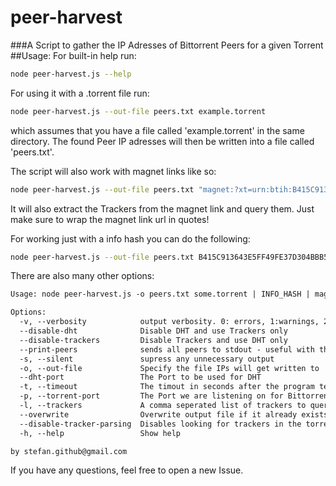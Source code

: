 # peer-harvest
###A Script to gather the IP Adresses of Bittorrent Peers for a given Torrent
##Usage:
For built-in help run:
```bash
node peer-harvest.js --help
```
For using it with a .torrent file run:
```bash
node peer-harvest.js --out-file peers.txt example.torrent
```
which assumes that you have a file called 'example.torrent' in the same directory.
The found Peer IP adresses will then be written into a file called 'peers.txt'.

The script will also work with magnet links like so:
```bash
node peer-harvest.js --out-file peers.txt "magnet:?xt=urn:btih:B415C913643E5FF49FE37D304BBB5E6E11AD5101&dn=ubuntu-14.10-desktop-amd64.iso&tr=http%3a%2f%2ftorrent.ubuntu.com%3a6969%2fannounce&tr=http%3a%2f%2fipv6.torrent.ubuntu.com%3a6969%2fannounce"
```
It will also extract the Trackers from the magnet link and query them. Just make sure to wrap the magnet link url in quotes!

For working just with a info hash you can do the following:
```bash
node peer-harvest.js --out-file peers.txt B415C913643E5FF49FE37D304BBB5E6E11AD5101
```

There are also many other options:
```txt
Usage: node peer-harvest.js -o peers.txt some.torrent | INFO_HASH | magnet:url

Options:
  -v, --verbosity            output verbosity. 0: errors, 1:warnings, 2:info, 3:debug                                                  [default: 2]
  --disable-dht              Disable DHT and use Trackers only                                                                       
  --disable-trackers         Disable Trackers and use DHT only                                                                       
  --print-peers              sends all peers to stdout - useful with the --silent option to parse output                             
  -s, --silent               supress any unnecessary output                                                                          
  -o, --out-file             Specify the file IPs will get written to                                                                  [default: "peers.txt"]
  --dht-port                 The Port to be used for DHT                                                                               [default: 20000]
  -t, --timeout              The timout in seconds after the program terminates and stops looking for new Peers                        [default: 300]
  -p, --torrent-port         The Port we are listening on for Bittorrent connections                                                   [default: 6881]
  -l, --trackers             A comma seperated list of trackers to query                                                               [default: "udp://open.demonii.com:1337,udp://tracker.coppersurfer.tk:6969"]
  --overwrite                Overwrite output file if it already exists                                                              
  --disable-tracker-parsing  Disables looking for trackers in the torrent file or magnet link. Only uses those provided in --trackers
  -h, --help                 Show help                                                                                               

by stefan.github@gmail.com


```
If you have any questions, feel free to open a new Issue.
